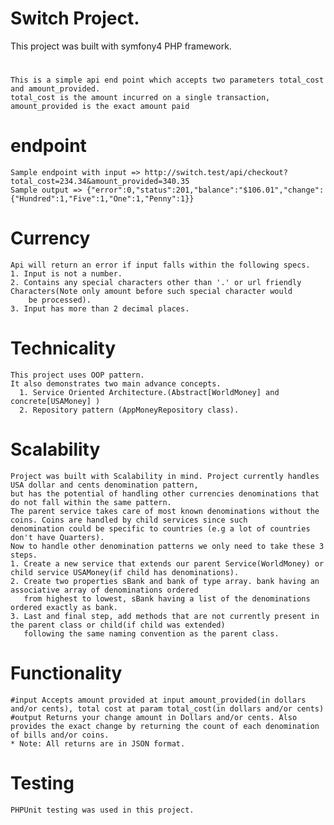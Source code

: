 # Switch Project.
This project was built with symfony4 PHP framework.
#
    This is a simple api end point which accepts two parameters total_cost and amount_provided.
    total_cost is the amount incurred on a single transaction, amount_provided is the exact amount paid

#   endpoint
    Sample endpoint with input => http://switch.test/api/checkout?total_cost=234.34&amount_provided=340.35
    Sample output => {"error":0,"status":201,"balance":"$106.01","change":{"Hundred":1,"Five":1,"One":1,"Penny":1}}

#   Currency
    Api will return an error if input falls within the following specs.
    1. Input is not a number.
    2. Contains any special characters other than '.' or url friendly Characters(Note only amount before such special character would
        be processed).
    3. Input has more than 2 decimal places.

#   Technicality
    This project uses OOP pattern.
    It also demonstrates two main advance concepts.
      1. Service Oriented Architecture.(Abstract[WorldMoney] and concrete[USAMoney] )
      2. Repository pattern (AppMoneyRepository class).

#   Scalability
    Project was built with Scalability in mind. Project currently handles USA dollar and cents denomination pattern,
    but has the potential of handling other currencies denominations that do not fall within the same pattern.
    The parent service takes care of most known denominations without the coins. Coins are handled by child services since such
    denomination could be specific to countries (e.g a lot of countries don't have Quarters).
    Now to handle other denomination patterns we only need to take these 3 steps.
    1. Create a new service that extends our parent Service(WorldMoney) or child service USAMoney(if child has denominations).
    2. Create two properties sBank and bank of type array. bank having an associative array of denominations ordered
       from highest to lowest, sBank having a list of the denominations ordered exactly as bank.
    3. Last and final step, add methods that are not currently present in the parent class or child(if child was extended)
       following the same naming convention as the parent class.


#   Functionality
    #input Accepts amount provided at input amount_provided(in dollars and/or cents), total cost at param total_cost(in dollars and/or cents)
    #output Returns your change amount in Dollars and/or cents. Also provides the exact change by returning the count of each denomination of bills and/or coins.
    * Note: All returns are in JSON format.

#   Testing
    PHPUnit testing was used in this project.
